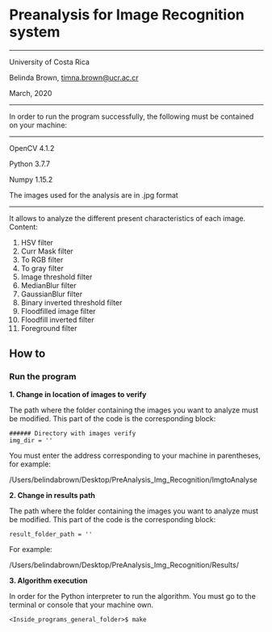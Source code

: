 # Preanalysis for Image Recognition system

----------

University of Costa Rica

Belinda Brown, timna.brown@ucr.ac.cr

March, 2020

----------

In order to run the program successfully, the following must be contained on your machine:

----------
OpenCV 4.1.2

Python 3.7.7

Numpy 1.15.2

The images used for the analysis are in .jpg format

----------

It allows to analyze the different present characteristics of each image. Content:

1. HSV filter
2. Curr Mask filter
3. To RGB filter
4. To gray filter
5. Image threshold filter
6. MedianBlur filter
7. GaussianBlur filter
8. Binary inverted threshold filter
9. Floodfilled image filter 
10. Floodfill inverted filter
11. Foreground filter


## How to

### Run the program

**1. Change in location of images to verify**

The path where the folder containing the images you want to analyze must be modified. This part of the code is the corresponding block:

~~~~~
###### Directory with images verify
img_dir = ''
~~~~~

You must enter the address corresponding to your machine in parentheses, for example:

/Users/belindabrown/Desktop/PreAnalysis_Img_Recognition/ImgtoAnalyse

**2. Change in results path**

The path where the folder containing the images you want to analyze must be modified. This part of the code is the corresponding block:

~~~~~
result_folder_path = ''
~~~~~

For example:

/Users/belindabrown/Desktop/PreAnalysis_Img_Recognition/Results/

**3. Algorithm execution**

In order for the Python interpreter to run the algorithm. You must go to the terminal or console that your machine own.

~~~~~
<Inside_programs_general_folder>$ make
~~~~~

